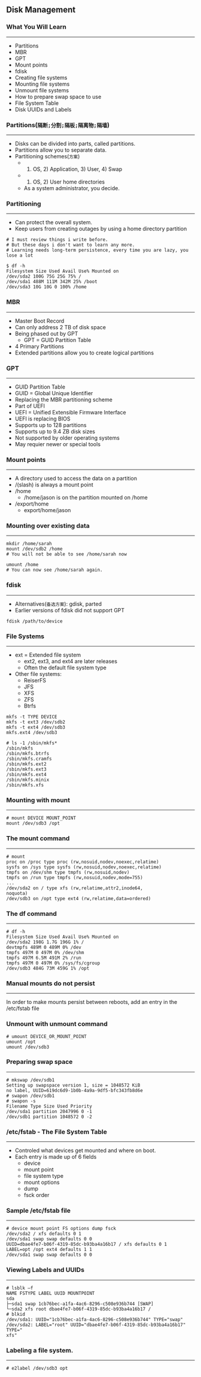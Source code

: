 ## Disk Management

### What You Will Learn

*****

* Partitions
* MBR
* GPT
* Mount points
* fdisk
* Creating file systems
* Mounting file systems
* Unmount file systems
* How to prepare swap space to use
* File System Table
* Disk UUIDs and Labels

### Partitions(`隔断;分割;隔板;隔离物;隔墙`)

*****

* Disks can be divided into parts, called partitions.
* Partitions allow you to separate data.
* Partitioning schemes(`方案`)
  * 1) OS, 2) Application, 3) User, 4) Swap
  * 1) OS, 2) User home directories
  * As a system administrator, you decide.

### Partitioning

*****

* Can protect the overall system.
* Keep users from creating outages by using a home directory partition

```
# I must review things i write before.
# But these days i don't want to learn any more.
# Learning needs long-term persistence, every time you are lazy, you lose a lot

$ df -h
Filesystem Size Used Avail Use% Mounted on
/dev/sda2 100G 75G 25G 75% /
/dev/sda1 488M 111M 342M 25% /boot
/dev/sda3 10G 10G 0 100% /home
```

### MBR

*****

* Master Boot Record
* Can only address 2 TB of disk space
* Being phased out by GPT
  * GPT = GUID Partition Table
* 4 Primary Partitions
* Extended partitions allow you to create logical partitions

### GPT

*****

* GUID Partition Table
* GUID = Global Unique Identifier
* Replacing the MBR partitioning scheme
* Part of UEFI
* UEFI = Unified Extensible Firmware Interface
* UEFI is replacing BIOS
* Supports up to 128 partitions
* Supports up to 9.4 ZB disk sizes
* Not supported by older operating systems
* May requier newer or special tools

### Mount points

*****

* A directory used to access the data on a partition
* /(slash) is always a mount point
* /home 
  * /home/jason is on the partition mounted on /home
* /export/home 
  * export/home/jason

### Mounting over existing data

*****

```
mkdir /home/sarah
mount /dev/sdb2 /home
# You will not be able to see /home/sarah now

umount /home
# You can now see /home/sarah again.
```

### fdisk

*****

* Alternatives(`备选方案`): gdisk, parted
* Earlier versions of fdisk did not support GPT
```
fdisk /path/to/device
```

### File Systems

*****

* ext = Extended file system
  * ext2, ext3, and ext4 are later releases
  * Often the default file system type
* Other file systems:
  * ReiserFS
  * JFS
  * XFS
  * ZFS
  * Btrfs

```
mkfs -t TYPE DEVICE
mkfs -t ext3 /dev/sdb2
mkfs -t ext4 /dev/sdb3
mkfs.ext4 /dev/sdb3

# ls -1 /sbin/mkfs*
/sbin/mkfs
/sbin/mkfs.btrfs
/sbin/mkfs.cramfs
/sbin/mkfs.ext2
/sbin/mkfs.ext3
/sbin/mkfs.ext4
/sbin/mkfs.minix
/sbin/mkfs.xfs
```

### Mounting with mount

*****

```
# mount DEVICE MOUNT_POINT
mount /dev/sdb3 /opt
```

### The mount command

*****

```
# mount
proc on /proc type proc (rw,nosuid,nodev,noexec,relatime)
sysfs on /sys type sysfs (rw,nosuid,nodev,noexec,relatime)
tmpfs on /dev/shm type tmpfs (rw,nosuid,nodev)
tmpfs on /run type tmpfs (rw,nosuid,nodev,mode=755)
...
/dev/sda2 on / type xfs (rw,relatime,attr2,inode64,
noquota)
/dev/sdb3 on /opt type ext4 (rw,relatime,data=ordered)
```

### The df command

*****

```
# df -h
Filesystem Size Used Avail Use% Mounted on
/dev/sda2 198G 1.7G 196G 1% /
devtmpfs 489M 0 489M 0% /dev
tmpfs 497M 0 497M 0% /dev/shm
tmpfs 497M 6.5M 491M 2% /run
tmpfs 497M 0 497M 0% /sys/fs/cgroup
/dev/sdb3 484G 73M 459G 1% /opt
```

### Manual mounts do not persist

*****

In order to make mounts persist between reboots, add an entry in the /etc/fstab file

### Unmount with unmount command

```
# umount DEVICE_OR_MOUNT_POINT
umount /opt
umount /dev/sdb3
```

### Preparing swap space

*****

```
# mkswap /dev/sdb1
Setting up swapspace version 1, size = 1048572 KiB
no label, UUID=619dc6d9-1b0b-4a9a-9df5-bfc343fb8d6e
# swapon /dev/sdb1
# swapon -s
Filename Type Size Used Priority
/dev/sda1 partition 2047996 0 -1
/dev/sdb1 partition 1048572 0 -2
```

### /etc/fstab - The File System Table

*****

* Controled what devices get mounted and where on boot.
* Each entry is made up of 6 fields
  * device
  * mount point
  * file system type
  * mount options
  * dump
  * fsck order

### Sample /etc/fstab file

*****

```
# device mount point FS options dump fsck
/dev/sda2 / xfs defaults 0 1
/dev/sda1 swap swap defaults 0 0
UUID=dbae4fe7-b06f-4319-85dc-b93ba4a16b17 / xfs defaults 0 1
LABEL=opt /opt ext4 defaults 1 1
/dev/sda1 swap swap defaults 0 0
```

### Viewing Labels and UUIDs

*****

```
# lsblk –f
NAME FSTYPE LABEL UUID MOUNTPOINT
sda
├─sda1 swap 1cb76bec-a1fa-4ac6-8296-c508e936b744 [SWAP]
└─sda2 xfs root dbae4fe7-b06f-4319-85dc-b93ba4a16b17 /
# blkid
/dev/sda1: UUID="1cb76bec-a1fa-4ac6-8296-c508e936b744" TYPE="swap"
/dev/sda2: LABEL="root" UUID="dbae4fe7-b06f-4319-85dc-b93ba4a16b17" TYPE="
xfs"
```

### Labeling a file system.

*****

```
# e2label /dev/sdb3 opt
```